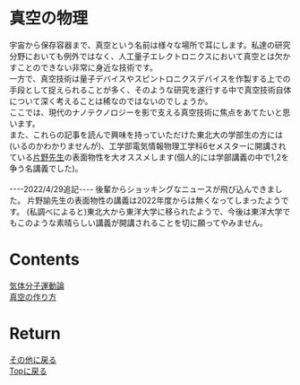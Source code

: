 # 真空の物理
宇宙から保存容器まで、真空という名前は様々な場所で耳にします。私達の研究分野においても例外ではなく、人工量子エレクトロニクスにおいて真空とは欠かすことのできない非常に身近な技術です。<br>
一方で、真空技術は量子デバイスやスピントロニクスデバイスを作製する上での手段として捉えられることが多く、そのような研究を遂行する中で真空技術自体について深く考えることは稀なのではないのでしょうか。<br>
ここでは、現代のナノテクノロジーを影で支える真空技術に焦点をあてたいと思います。<br>
また、これらの記事を読んで興味を持っていただけた東北大の学部生の方には(いるのかわかりませんが)、工学部電気情報物理工学科6セメスターに開講されている[片野先生](http://www.riec.tohoku.ac.jp/~skatano/skatano.html)の表面物性を大オススメします(個人的には学部講義の中で1,2を争う名講義でした)。
<br><br>
----2022/4/29追記----
後輩からショッキングなニュースが飛び込んできました。
片野諭先生の表面物性の講義は2022年度からは無くなってしまったようです。
(私調べによると)東北大から東洋大学に移られたようで、今後は東洋大学でもこのような素晴らしい講義が開講されることを切に願ってやみません。


# Contents
[気体分子運動論](./gas.md)<br>
[真空の作り方]()<br>


# Return
[その他に戻る](../others.md)<br>
[Topに戻る](https://motoyashinozaki.github.io/minidora/)